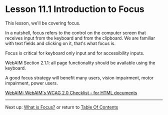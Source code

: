 # Lesson 11.1 Introduction to Focus

This lesson, we'll be covering focus.

In a nutshell, focus refers to the control on the computer screen that receives input from the keyboard and from the clipboard. We are familiar with text fields and clicking on it, that's what focus is.

Focus is critical for keyboard only input and for accessibility inputs.

WebAIM Section 2.1.1: all page functionality should
be available using the keyboard.

A good focus strategy will benefit many users, vision impairment, motor impairment, power users.


[WebAIM: WebAIM's WCAG 2.0 Checklist - for HTML documents](http://webaim.org/standards/wcag/checklist#sc2.1.1)

- - -
Next up: [What is Focus?](ND024_Part2_Lesson11_02.md) or return to [Table Of Contents](./ND024_TableOfContents.md)
